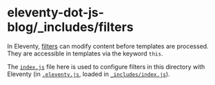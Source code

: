 # eleventy-dot-js-blog/\_includes/filters

In Eleventy, [filters](https://www.11ty.dev/docs/filters/) can modify content before templates are processed. They are accessible in templates via the keyword `this`.

The [`index.js`](https://gitlab.com/reubenlillie/eleventy-dot-js-blog/-/blob/master/_includes/filters/index.js) file here is used to configure filters in this directory with Eleventy (in [`.eleventy.js`](https://gitlab.com/reubenlillie/eleventy-dot-js-blog/-/blob/master/.eleventy.js), loaded in [`_includes/index.js`](https://gitlab.com/reubenlillie/eleventy-dot-js-blog/-/blob/master/_includes/index.js)).
